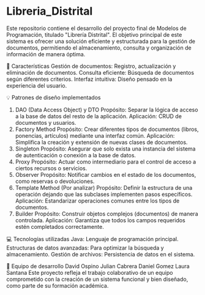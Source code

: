 # Libreria_Distrital
Este repositorio contiene el desarrollo del proyecto final de Modelos de Programación, titulado "Librería Distrital". El objetivo principal de este sistema es ofrecer una solución eficiente y estructurada para la gestión de documentos, permitiendo el almacenamiento, consulta y organización de información de manera óptima.

📌 Características
Gestión de documentos: Registro, actualización y eliminación de documentos.
Consulta eficiente: Búsqueda de documentos según diferentes criterios.
Interfaz intuitiva: Diseño pensado en la experiencia del usuario.

💡 Patrones de diseño implementados
1. DAO (Data Access Object) y DTO
Propósito:
Separar la lógica de acceso a la base de datos del resto de la aplicación.
Aplicación:
CRUD de documentos y usuarios.
2. Factory Method
Propósito:
Crear diferentes tipos de documentos (libros, ponencias, artículos) mediante una interfaz común.
Aplicación:
Simplifica la creación y extensión de nuevas clases de documentos.
3. Singleton
Propósito:
Asegurar que solo exista una instancia del sistema de autenticación o conexión a la base de datos.
4. Proxy
Propósito:
Actuar como intermediario para el control de acceso a ciertos recursos o servicios.
5. Observer
Propósito:
Notificar cambios en el estado de los documentos, como reservas o devoluciones.
6. Template Method (Por analizar)
Propósito:
Definir la estructura de una operación dejando que las subclases implementen pasos específicos.
Aplicación:
Estandarizar operaciones comunes entre los tipos de documentos.
7. Builder
Propósito:
Construir objetos complejos (documentos) de manera controlada.
Aplicación:
Garantiza que todos los campos requeridos estén completados correctamente.

💻 Tecnologías utilizadas
Java: Lenguaje de programación principal.
Estructuras de datos avanzadas: Para optimizar la búsqueda y almacenamiento.
Gestión de archivos: Persistencia de datos en el sistema.

👥 Equipo de desarrollo
David Ospino
Julian Cabrera
Daniel Gomez
Laura Santana
Este proyecto refleja el trabajo colaborativo de un equipo comprometido con la creación de un sistema funcional y bien diseñado, como parte de su formación académica.
